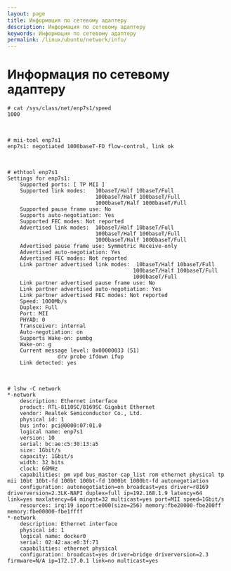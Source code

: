 ```yaml
---
layout: page
title: Информация по сетевому адаптеру
description: Информация по сетевому адаптеру
keywords: Информация по сетевому адаптеру
permalink: /linux/ubuntu/network/info/
---
```


# Информация по сетевому адаптеру

    # cat /sys/class/net/enp7s1/speed
    1000

<br/>

    # mii-tool enp7s1
    enp7s1: negotiated 1000baseT-FD flow-control, link ok

<br/>

    # ethtool enp7s1
    Settings for enp7s1:
        Supported ports: [ TP MII ]
        Supported link modes:   10baseT/Half 10baseT/Full
                                100baseT/Half 100baseT/Full
                                1000baseT/Half 1000baseT/Full
        Supported pause frame use: No
        Supports auto-negotiation: Yes
        Supported FEC modes: Not reported
        Advertised link modes:  10baseT/Half 10baseT/Full
                                100baseT/Half 100baseT/Full
                                1000baseT/Half 1000baseT/Full
        Advertised pause frame use: Symmetric Receive-only
        Advertised auto-negotiation: Yes
        Advertised FEC modes: Not reported
        Link partner advertised link modes:  10baseT/Half 10baseT/Full
                                            100baseT/Half 100baseT/Full
                                            1000baseT/Full
        Link partner advertised pause frame use: No
        Link partner advertised auto-negotiation: Yes
        Link partner advertised FEC modes: Not reported
        Speed: 1000Mb/s
        Duplex: Full
        Port: MII
        PHYAD: 0
        Transceiver: internal
        Auto-negotiation: on
        Supports Wake-on: pumbg
        Wake-on: g
        Current message level: 0x00000033 (51)
                    drv probe ifdown ifup
        Link detected: yes

<br/>

    # lshw -C network
    *-network
        description: Ethernet interface
        product: RTL-8110SC/8169SC Gigabit Ethernet
        vendor: Realtek Semiconductor Co., Ltd.
        physical id: 1
        bus info: pci@0000:07:01.0
        logical name: enp7s1
        version: 10
        serial: bc:ae:c5:30:13:a5
        size: 1Gbit/s
        capacity: 1Gbit/s
        width: 32 bits
        clock: 66MHz
        capabilities: pm vpd bus_master cap_list rom ethernet physical tp mii 10bt 10bt-fd 100bt 100bt-fd 1000bt 1000bt-fd autonegotiation
        configuration: autonegotiation=on broadcast=yes driver=r8169 driverversion=2.3LK-NAPI duplex=full ip=192.168.1.9 latency=64 link=yes maxlatency=64 mingnt=32 multicast=yes port=MII speed=1Gbit/s
        resources: irq:19 ioport:e000(size=256) memory:fbe20000-fbe200ff memory:fbe00000-fbe1ffff
    *-network
        description: Ethernet interface
        physical id: 1
        logical name: docker0
        serial: 02:42:aa:e0:3f:71
        capabilities: ethernet physical
        configuration: broadcast=yes driver=bridge driverversion=2.3 firmware=N/A ip=172.17.0.1 link=no multicast=yes
